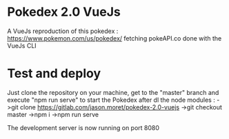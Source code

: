 # Pokedex 2.0 VueJs

A VueJs reproduction of this pokedex : https://www.pokemon.com/us/pokedex/ fetching pokeAPI.co done with the VueJs CLI

# Test and deploy

Just clone the repository on your machine, get to the "master" branch and execute "npm run serve" to start the Pokedex after dl the node modules :
->git clone https://gitlab.com/jason.moret/pokedex-2.0-vuejs
->git checkout master
->npm i
->npm run serve

The development server is now running on port 8080

